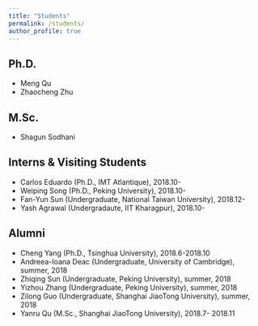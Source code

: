 ```yaml
---
title: "Students"
permalink: /students/
author_profile: true
---
```


Ph.D.
---
* Meng Qu
* Zhaocheng Zhu


M.Sc.
---
* Shagun Sodhani

Interns & Visiting Students
---
* Carlos Eduardo (Ph.D., IMT Atlantique), 2018.10-
* Weiping Song (Ph.D., Peking University), 2018.10- 
* Fan-Yun Sun (Undergraduate, National Taiwan University), 2018.12-
* Yash Agrawal (Undergradaute, IIT Kharagpur), 2018.10-

Alumni
---
* Cheng Yang (Ph.D., Tsinghua University), 2018.6-2018.10
* Andreea-Ioana Deac (Undergraduate, University of Cambridge), summer, 2018
* Zhiqing Sun (Undergraduate, Peking University), summer, 2018
* Yizhou Zhang (Undergraduate, Peking University), summer, 2018
* Zilong Guo (Undergraduate, Shanghai JiaoTong University), summer, 2018
*  Yanru Qu (M.Sc., Shanghai JiaoTong University), 2018.7- 2018.11

